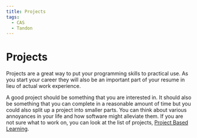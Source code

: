 ```yaml
---
title: Projects
tags:
  - CAS
  - Tandon
---
```


# Projects

Projects are a great way to put your programming skills to practical use. As you start your career they will also be an important part of your resume in lieu of actual work experience.

A good project should be something that you are interested in. It should also be something that you can complete in a reasonable amount of time but you could also split up a project into smaller parts. You can think about various annoyances in your life and how software might alleviate them. If you are not sure what to work on, you can look at the list of projects, [Project Based Learning](https://github.com/practical-tutorials/project-based-learning).

